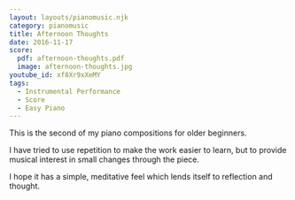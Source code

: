 ```yaml
---
layout: layouts/pianomusic.njk
category: pianomusic
title: Afternoon Thoughts
date: 2016-11-17
score:
  pdf: afternoon-thoughts.pdf
  image: afternoon-thoughts.jpg
youtube_id: xf8Xr9xXeMY
tags:
  - Instrumental Performance
  - Score
  - Easy Piano
---
```


This is the second of my piano compositions for older beginners. 

I have tried to use repetition to make the work easier to learn, but to provide musical interest in small changes through the piece. 

I hope it has a simple, meditative feel which lends itself to reflection and thought.
